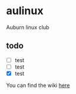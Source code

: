 aulinux
=======

Auburn linux club

todo
-------
- [ ] test
- [ ] test
- [x] test

You can find the wiki [here](https://github.com/sbuggay/aulinux/wiki)
